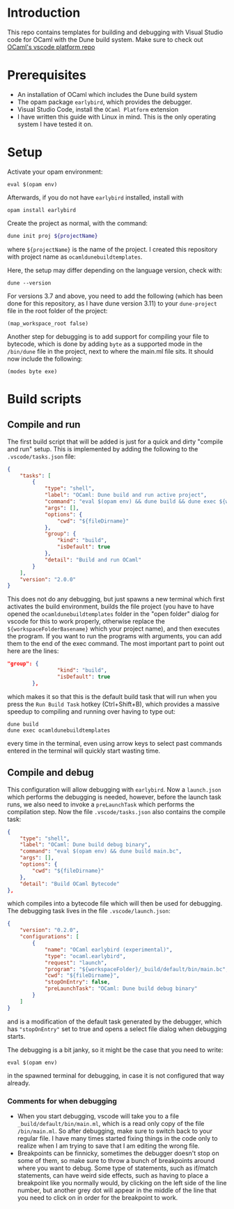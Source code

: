 # Introduction
This repo contains templates for building and debugging with Visual Studio code for OCaml with the Dune build system. Make sure to check out [OCaml's vscode platform repo](https://github.com/ocamllabs/vscode-ocaml-platform)

# Prerequisites
- An installation of OCaml which includes the Dune build system
- The opam package ```earlybird```, which provides the debugger.
- Visual Studio Code, install the ```OCaml Platform``` extension
- I have written this guide with Linux in mind. This is the only operating system I have tested it on.

# Setup

Activate your opam environment:

```
eval $(opam env)
```

Afterwards, if you do not have ```earlybird``` installed, install with

```
opam install earlybird
```

Create the project as normal, with the command: 

```bash
dune init proj ${projectName}
```

where ```${projectName}``` is the name of the project. I created this repository with project name as ```ocamldunebuildtemplates```. 

Here, the setup may differ depending on the language version, check with:

```
dune --version
```

For versions 3.7 and above, you need to add the following (which has been done for this repository, as I have dune version 3.11) to your ```dune-project``` file in the root folder of the project:

```
(map_workspace_root false)
```

Another step for debugging is to add support for compiling your file to bytecode, which is done by adding ```byte``` as a supported mode in the ```/bin/dune``` file in the project, next to where the main.ml file sits. It should now include the following:

```
(modes byte exe)
```

# Build scripts

## Compile and run
The first build script that will be added is just for a quick and dirty "compile and run" setup. This is implemented by adding the following to the ```.vscode/tasks.json``` file:

```json
{
    "tasks": [
        {
            "type": "shell",
            "label": "OCaml: Dune build and run active project",
            "command": "eval $(opam env) && dune build && dune exec ${workspaceFolderBasename}",
            "args": [],
            "options": {
                "cwd": "${fileDirname}"
            },
            "group": {
                "kind": "build",
                "isDefault": true
            },
            "detail": "Build and run OCaml"
        }
    ],
    "version": "2.0.0"
}
```

This does not do any debugging, but just spawns a new terminal which first activates the build environment, builds the file project (you have to have opened the ```ocamldunebuildtemplates``` folder in the "open folder" dialog for vscode for this to work properly, otherwise replace the ```${workspaceFolderBasename}``` which your project name), and then executes the program. If you want to run the programs with arguments, you can add them to the end of the exec command. The most important part to point out here are the lines:

```json
"group": {
                "kind": "build",
                "isDefault": true
        },
```

which makes it so that this is the default build task that will run when you press the ```Run Build Task``` hotkey (Ctrl+Shift+B), which provides a massive speedup to compiling and running over having to type out:

```
dune build
dune exec ocamldunebuildtemplates
```

every time in the terminal, even using arrow keys to select past commands entered in the terminal will quickly start wasting time.

## Compile and debug

This configuration will allow debugging with ```earlybird```. Now a ```launch.json``` which performs the debugging is needed, however, before the launch task runs, we also need to invoke a ```preLaunchTask``` which performs the compilation step. Now the file ```.vscode/tasks.json``` also contains the compile task:

```json
{
    "type": "shell",
    "label": "OCaml: Dune build debug binary",
    "command": "eval $(opam env) && dune build main.bc",
    "args": [],
    "options": {
        "cwd": "${fileDirname}"
    },
    "detail": "Build OCaml Bytecode"
},
```
which compiles into a bytecode file which will then be used for debugging. The debugging task lives in the file ```.vscode/launch.json```:

```json
{
    "version": "0.2.0",
    "configurations": [
        {
            "name": "OCaml earlybird (experimental)",
            "type": "ocaml.earlybird",
            "request": "launch",
            "program": "${workspaceFolder}/_build/default/bin/main.bc",
            "cwd": "${fileDirname}",
            "stopOnEntry": false,
            "preLaunchTask": "OCaml: Dune build debug binary"
        }
    ]
}
```

and is a modification of the default task generated by the debugger, which has ```"stopOnEntry"``` set to true and opens a select file dialog when debugging starts.

The debugging is a bit janky, so it might be the case that you need to write:

```
eval $(opam env)
```

in the spawned terminal for debugging, in case it is not configured that way already.

### Comments for when debugging

- When you start debugging, vscode will take you to a file ```_build/default/bin/main.ml```, which is a read only copy of the file ```/bin/main.ml```. So after debugging, make sure to switch back to your regular file. I have many times started fixing things in the code only to realize when I am trying to save that I am editing the wrong file.
- Breakpoints can be finnicky, sometimes the debugger doesn't stop on some of them, so make sure to throw a bunch of breakpoints around where you want to debug. Some type of statements, such as if/match statements, can have weird side effects, such as having to place a breakpoint like you normally would, by clicking on the left side of the line number, but another grey dot will appear in the middle of the line that you need to click on in order for the breakpoint to work. 